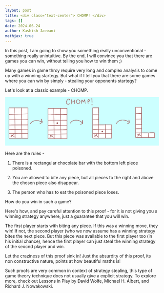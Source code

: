 ```yaml
---
layout: post
title: <div class="text-center"> CHOMP! </div>
tags: []
date: 2024-06-24
author: Kashish Jaswani
mathjax: true
---
```

In this post, I am going to show you something really unconventional - something really unintuitive. By the end, I will convince you
that there are games you can win, without telling you how to win them ;)

Many games in game throy require very long and complex analysis to come up with a winning startegy. But what if I tell you that 
there are some games where you can win by simply - stealing your opponents startegy?

Let's look at a classic example - CHOMP.

<center>
<img src = "/assets/img/PENUP_20240621_220232.png" style = "width: 600px;"/>
</center>

Here are the rules - 

1. There is a rectangular chocolate bar with the bottom left piece poisoned.

2. You are allowed to bite any piece, but all pieces to the right and above the chosen piece also disappear.

3. The person who has to eat the poisoned piece loses.

How do you win in such a game?

Here's how, and pay careful attention to this proof - for it is not giving you a winning strategy anywhere, just a guarantee that you will win.

The first player starts with biting any piece. If this was a winning move, they win! If not, the second player (who we now assume has a winning strategy bites the next piece.
But this piece was available to the first player too (in his initial chance), hence the first player can just steal the 
winning strategy of the seocnd player and win. 

Let the craziness of this proof sink in! Just the absurdity of this proof, its non constructive nature, points at how beautiful maths is!

Such proofs are very common in context of strategy stealing, this type of game theory technique does not usually give a explicit strategy. To explore more, check out Lessons in Play
by David Wolfe, Michael H. Albert, and Richard J. Nowakowski.











